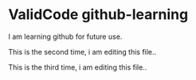 # ValidCode github-learning

I am learning github for future use.

This is the second time, i am editing this file..

This is the third time, i am editing this file..
